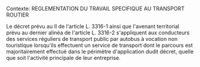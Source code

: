 Contexte: REGLEMENTATION DU TRAVAIL SPECIFIQUE  AU TRANSPORT ROUTIER

Le décret prévu au II de l'article L. 3316-1 ainsi que l'avenant territorial prévu au dernier alinéa de l'article L. 3316-2 s'appliquent aux conducteurs des services réguliers de transport public par autobus à vocation non touristique lorsqu'ils effectuent un service de transport dont le parcours est majoritairement effectué dans le périmètre d'application dudit décret, quelle que soit l'activité principale de leur entreprise.